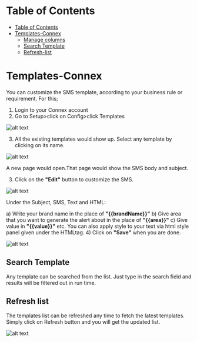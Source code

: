 # Table of Contents
* [Table of Contents](#table-of-contents)
* [Templates-Connex](#templates-connex)
  * [Manage columns](#manage-columns)
  * [Search Template](#search-template)
  * [Refresh-list](#refresh-list)



# Templates-Connex

You can customize the SMS template, according to your business rule or requirement. For this;

1) Login to your Connex account
2) Go to Setup>click on Config>click Templates

![alt text][temp-1] 
 
3)	All the existing templates would show up. Select any template by clicking on its name.  

![alt text][temp-2]

A new page would open.That page would show the SMS body and subject.

3)	Click on the **"Edit"** button to customize the SMS.

![alt text][temp-3]
 
Under the Subject, SMS, Text and HTML:

a)	Write your brand name in the place of **"{{brandName}}"**
b)	Give area that you want to generate the alert about in the place of **"{{area}}"**
c)	Give value in **"{{value}}"** etc.
You can also apply style to your text via html style panel given under the HTMLtag.
4)	Click on **"Save"** when you are done.
 
![alt text][temp-4]

## Search Template

Any template can be searched from the list. Just type in the search field and results will be filtered out in run time.

## Refresh list

The templates list can be refreshed any time to fetch the latest templates. Simply click on Refresh button and you will get the updated list.

![alt text][temp-5]
 
[temp-1]: https://raw.githubusercontent.com/digipigeon/connexcs-user-docs/master/new-images/270.png "Temp-1"
[temp-2]: https://raw.githubusercontent.com/digipigeon/connexcs-user-docs/master/new-images/271.png "Temp-2"
[temp-3]: https://raw.githubusercontent.com/digipigeon/connexcs-user-docs/master/new-images/272.png "Temp-3"
[temp-4]: https://raw.githubusercontent.com/digipigeon/connexcs-user-docs/master/new-images/273.png "Temp-4"
[temp-5]: https://raw.githubusercontent.com/digipigeon/connexcs-user-docs/master/new-images/274.png "Temp-5"
